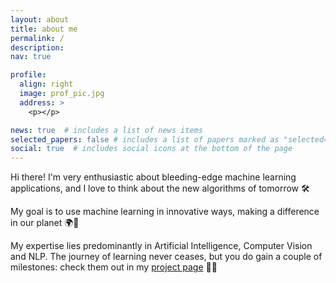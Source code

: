 ```yaml
---
layout: about
title: about me
permalink: /
description:
nav: true

profile:
  align: right
  image: prof_pic.jpg
  address: >
    <p></p>

news: true  # includes a list of news items
selected_papers: false # includes a list of papers marked as "selected={true}"
social: true  # includes social icons at the bottom of the page
---
```



Hi there! I'm very enthusiastic about bleeding-edge machine learning applications, and I love to think about the new algorithms of tomorrow 🛠 

My goal is to use machine learning in innovative ways, making a difference in our planet 🌍🌟


My expertise lies predominantly in Artificial Intelligence, Computer Vision and NLP. The journey of learning never ceases, but you do gain a couple of milestones: check them out in my <a href="https://fferlito.github.io/projects/" target="blank">project page</a> 💪🏼 
